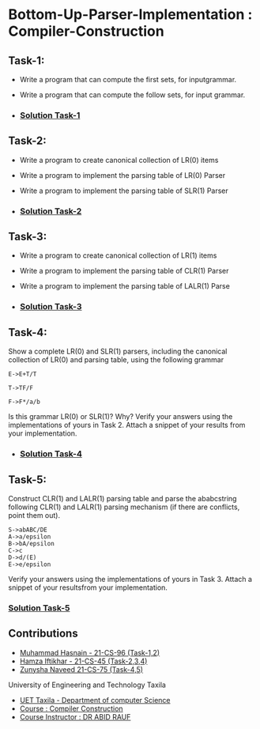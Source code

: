 # Bottom-Up-Parser-Implementation : Compiler-Construction

## Task-1:
- Write a program that can compute the first sets, for inputgrammar.
- Write a program that can compute the follow sets, for input grammar. 

- ### [Solution Task-1](https://github.com/hamzaiftkhar/Bottom-Up-Parser-Implementation-Compiler-Construction/tree/main/Question-1%20(First%20and%20Follow))

## Task-2:
- Write a program to create canonical collection of LR(0) items

- Write a program to implement the parsing table of LR(0) Parser

- Write a program to implement the parsing table of SLR(1) Parser

- ### [Solution Task-2](https://github.com/hamzaiftkhar/Bottom-Up-Parser-Implementation-Compiler-Construction/tree/main/Question-2%20(%20LR0%20and%20SLR))

## Task-3:

- Write a program to create canonical collection of LR(1) items

- Write a program to implement the parsing table of CLR(1) Parser

- Write a program to implement the parsing table of LALR(1) Parse

- ### [Solution Task-3](https://github.com/hamzaiftkhar/Bottom-Up-Parser-Implementation-Compiler-Construction/tree/main/Question-3%20(CLR%20and%20LALR))

## Task-4:

Show a complete LR(0) and SLR(1) parsers, including the canonical collection of LR(0) and parsing table, using the following grammar

```
E->E+T/T

T->TF/F

F->F*/a/b
```

Is this grammar LR(0) or SLR(1)? Why?
Verify your answers using the implementations of yours in Task 2. Attach a snippet of your results from your implementation.

- ### [Solution Task-4](https://github.com/hamzaiftkhar/Bottom-Up-Parser-Implementation-Compiler-Construction/tree/main/Question-4%20(LR0%20and%20SLR%20implementation))

## Task-5:

Construct CLR(1) and LALR(1) parsing table and parse the ababcstring following CLR(1) and LALR(1) parsing mechanism (if there are conflicts, point them out).

```
S->abABC/DE
A->a/epsilon
B->bA/epsilon
C->c
D->d/(E)
E->e/epsilon
```

Verify  your  answers  using  the  implementations of  yours  in  Task 3.  Attach a  snippet  of your resultsfrom your implementation.

### [Solution Task-5](https://github.com/hamzaiftkhar/Bottom-Up-Parser-Implementation-Compiler-Construction/tree/main/Question-5%20%20(CLR%20and%20LALR%20implementation))

## Contributions

- [Muhammad Hasnain - 21-CS-96  (Task-1,2)]()
- [Hamza Iftikhar - 21-CS-45   (Task-2,3,4)]()
- [Zunysha Naveed 21-CS-75   (Task-4,5)]()

University of Engineering and Technology Taxila

- [UET Taxila - Department of computer Science](https://www.uettaxila.edu.pk/)
- [Course : Compiler Construction]()
- [Course Instructor : DR ABID RAUF]()